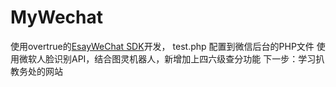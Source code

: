 # MyWechat
使用overtrue的[EsayWeChat SDK](https://github.com/overtrue/wechat)开发，
test.php 配置到微信后台的PHP文件
使用微软人脸识别API，结合图灵机器人，新增加上四六级查分功能
下一步：学习扒教务处的网站
